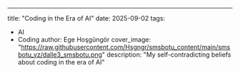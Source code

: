 ---
title: "Coding in the Era of AI"
date: 2025-09-02
tags: 
  - AI
  - Coding
author: Ege Hoşgüngör
cover_image: "https://raw.githubusercontent.com/Hsgngr/smsbotu_content/main/smsbotu_yz/dalle3_smsbotu.png"
description: "My self-contradicting beliefs about coding in the era of AI"